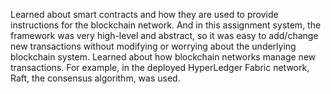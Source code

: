 Learned about smart contracts and how they are used to provide instructions for the blockchain network. And in this assignment system, the framework was very high-level and abstract, so it was easy to add/change new transactions without modifying or worrying about the underlying blockchain system.
Learned about how blockchain networks manage new transactions. For example, in the deployed HyperLedger Fabric network, Raft, the consensus algorithm, was used.
